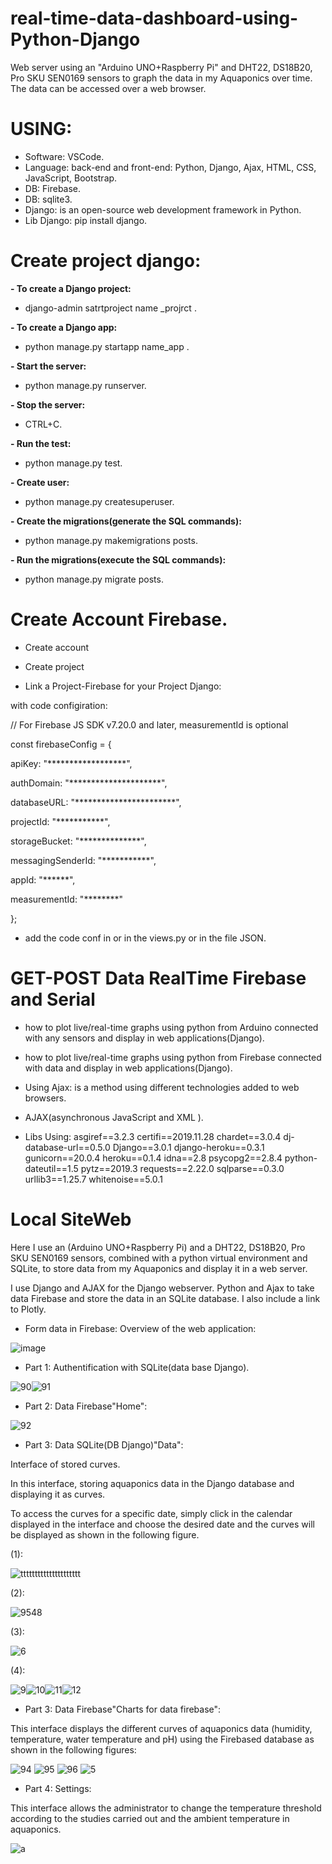 # real-time-data-dashboard-using-Python-Django
Web server using an "Arduino UNO+Raspberry Pi" and DHT22, DS18B20, Pro SKU SEN0169 sensors to graph the data in my Aquaponics over time. The data can be accessed over a web browser.
# USING:
- Software: VSCode.
- Language: back-end and front-end: Python, Django, Ajax, HTML, CSS, JavaScript, Bootstrap.
- DB: Firebase.
- DB: sqlite3.
- Django: is an open-source web development framework in Python.
- Lib Django: pip install django.
# Create project django:

**- To create a Django project:**

- django-admin satrtproject name _projrct .

**- To create a Django app:**

- python manage.py startapp name_app .

**- Start the server:**

- python manage.py runserver.

**- Stop the server:**

- CTRL+C.

**- Run the test:**

- python manage.py test.

**- Create user:**

- python manage.py createsuperuser.

**- Create the migrations(generate the SQL commands):**

- python manage.py makemigrations posts.

**- Run the migrations(execute the SQL commands):**

- python manage.py migrate posts.

# Create Account Firebase.

- Create account 

- Create project

- Link  a Project-Firebase for your Project Django:

with code configiration:

// For Firebase JS SDK v7.20.0 and later, measurementId is optional

const firebaseConfig = {

  apiKey: "******************",
  
  authDomain: "*********************",
  
  databaseURL: "***********************",
  
  projectId: "***********",
  
  storageBucket: "**************",
  
  messagingSenderId: "***********",
  
  appId: "******",
  
  measurementId: "********"
  
};

- add the code conf in <scripts></scripts> or in the views.py or in the file JSON.

# GET-POST Data RealTime Firebase and Serial

- how to plot live/real-time graphs using python from Arduino connected with any sensors and display in web applications(Django).

- how to plot live/real-time graphs using python from Firebase connected with data and display in web applications(Django).

- Using Ajax: is a method using different technologies added to web browsers.

- AJAX(asynchronous JavaScript and XML ).

- Libs Using:
asgiref==3.2.3
certifi==2019.11.28
chardet==3.0.4
dj-database-url==0.5.0
Django==3.0.1
django-heroku==0.3.1
gunicorn==20.0.4
heroku==0.1.4
idna==2.8
psycopg2==2.8.4
python-dateutil==1.5
pytz==2019.3
requests==2.22.0
sqlparse==0.3.0
urllib3==1.25.7
whitenoise==5.0.1

# Local SiteWeb

Here I use an (Arduino UNO+Raspberry Pi) and a DHT22, DS18B20, Pro SKU SEN0169 sensors, combined with a python virtual environment and SQLite, to store data from my Aquaponics and display it in a web server.

I use Django and AJAX for the Django webserver. 
Python and Ajax to take data Firebase and store the data in an SQLite database. I also include a link to Plotly.

* Form data in Firebase: Overview of the web application:

![image](https://user-images.githubusercontent.com/60444937/126646168-47730218-a06a-40ef-be8b-dadd420305e8.png)

* Part 1: Authentification with SQLite(data base Django). 

![90](https://user-images.githubusercontent.com/60444937/126646643-703fe89e-12b1-4cd4-acb7-666d6b1fb06a.PNG)![91](https://user-images.githubusercontent.com/60444937/126646628-2ce52d36-41cd-4e55-aa1f-b4a17d8a417c.PNG)

* Part 2: Data Firebase"Home":

![92](https://user-images.githubusercontent.com/60444937/126647540-1fc1e97d-e90b-4931-9bbd-ff7c6854e1d2.PNG)

* Part 3: Data SQLite(DB Django)"Data":

Interface of stored curves.

In this interface, storing aquaponics data in the Django database and displaying it as curves.

To access the curves for a specific date, simply click in the calendar displayed in the interface and choose the desired date and the curves will be displayed as shown in the following figure.

(1):

![ttttttttttttttttttttt](https://user-images.githubusercontent.com/60444937/126651331-cd06ceec-3fb6-45bf-8de1-32efaf0a0ef1.PNG)

(2):

 ![9548](https://user-images.githubusercontent.com/60444937/126653841-fb3237b6-343f-4306-920d-a11027068ec3.PNG)
 
(3):

![6](https://user-images.githubusercontent.com/60444937/126652310-a36bcab4-f613-4ff3-84a7-6a9c500c7d33.PNG)

(4):

![9](https://user-images.githubusercontent.com/60444937/126652509-1f5440dd-806a-4643-ad50-d1e8ef84d361.PNG)![10](https://user-images.githubusercontent.com/60444937/126652551-562b6ee6-cfab-4777-98f5-7b50be26b9be.PNG)![11](https://user-images.githubusercontent.com/60444937/126652567-3e1dd2a5-d86d-4a25-ae22-6b2a9cf33605.PNG)![12](https://user-images.githubusercontent.com/60444937/126652593-7746571d-471f-4667-81b9-770b4d465646.PNG)

* Part 3: Data Firebase"Charts for data firebase":

This interface displays the different curves of aquaponics data (humidity, temperature, water temperature and pH) using the Firebased database as shown in the following figures:

![94](https://user-images.githubusercontent.com/60444937/126654066-7844f593-8440-494a-b558-0d883c7672c7.PNG)
![95](https://user-images.githubusercontent.com/60444937/126654082-dff74bf4-329c-4292-937b-f0b225b824c8.PNG)
![96](https://user-images.githubusercontent.com/60444937/126654103-d7fa1926-f518-4815-9a0d-64bd69beef23.PNG)
![5](https://user-images.githubusercontent.com/60444937/126654662-95d792a4-c989-4ba2-bc44-d77b60f7541d.PNG)

* Part 4: Settings:

This interface allows the administrator to change the temperature threshold according to the studies carried out and the ambient temperature in aquaponics.

![a](https://user-images.githubusercontent.com/60444937/126655048-ccfd0da4-69b7-4f18-b6f3-dab8eb657609.PNG)
